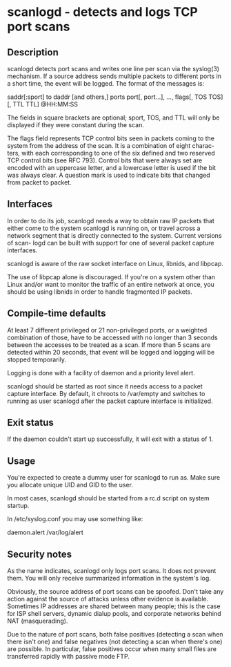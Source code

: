 scanlogd - detects and logs TCP port scans
==========================================

Description
-----------

scanlogd  detects  port  scans and writes one line per scan via the syslog(3)
mechanism.  If a source address sends multiple packets to different ports  in
a short time, the event will be logged.  The format of the messages is:

saddr[:sport]  to daddr [and others,] ports port[, port...], ..., flags[, TOS TOS][, TTL TTL] @HH:MM:SS

The fields in square brackets are optional; sport, TOS, and TTL will only  be
displayed if they were constant during the scan.

The  flags  field  represents  TCP control bits seen in packets coming to the
system from the address of the scan.  It is a combination  of  eight  charac-
ters,  with each corresponding to one of the six defined and two reserved TCP
control bits (see RFC 793).  Control bits that were always  set  are  encoded
with  an  uppercase  letter,  and  a  lowercase letter is used if the bit was
always clear.  A question mark is used to indicate  bits  that  changed  from
packet to packet.

Interfaces
----------

In  order  to  do its job, scanlogd needs a way to obtain raw IP packets that
either come to the system scanlogd is running on, or travel across a  network
segment  that is directly connected to the system.  Current versions of scan-
logd can be built with support for one of several packet capture interfaces.

scanlogd is aware of the raw socket interface on Linux, libnids, and libpcap.

The use of libpcap alone is discouraged.  If you're on a  system  other  than
Linux  and/or  want  to monitor the traffic of an entire network at once, you
should be using libnids in order to handle fragmented IP packets.

Compile-time defaults
---------------------

At least 7 different privileged or 21 non-privileged  ports,  or  a  weighted
combination  of  those,  have  to  be  accessed with no longer than 3 seconds
between the accesses to be treated as a scan.   If  more  than  5  scans  are
detected  within  20  seconds,  that event will be logged and logging will be
stopped temporarily.

Logging is done with a facility of daemon and a priority level alert.

scanlogd should be started as root since it needs access to a packet  capture
interface.   By  default, it chroots to /var/empty and switches to running as
user scanlogd after the packet capture interface is initialized.

Exit status
-----------

If the daemon couldn't start up successfully, it will exit with a status of 1.

Usage
-----

You're expected to create a dummy user for scanlogd to run as.  Make sure you
allocate unique UID and GID to the user.

In most cases, scanlogd should be  started  from  a  rc.d  script  on  system
startup.

In /etc/syslog.conf you may use something like:

daemon.alert   /var/log/alert

Security notes
--------------

As  the  name  indicates, scanlogd only logs port scans.  It does not prevent
them.  You will only receive summarized information in the system's log.

Obviously, the source address of port scans can be spoofed.  Don't  take  any
action  against  the  source  of  attacks unless other evidence is available.
Sometimes IP addresses are shared between many people; this is the  case  for
ISP  shell  servers,  dynamic dialup pools, and corporate networks behind NAT
(masquerading).

Due to the nature of port scans, both false positives (detecting a scan  when
there  isn't one) and false negatives (not detecting a scan when there's one)
are possible.  In particular, false positives occur when many small files are
transferred rapidly with passive mode FTP.
